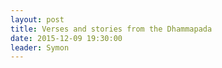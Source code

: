 ```yaml
---
layout: post
title: Verses and stories from the Dhammapada
date: 2015-12-09 19:30:00
leader: Symon 
---
```

